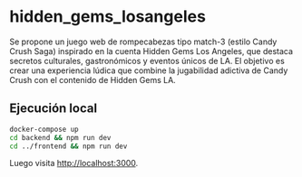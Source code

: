 # hidden_gems_losangeles
Se propone un juego web de rompecabezas tipo match-3 (estilo Candy Crush Saga) inspirado en la cuenta Hidden Gems Los Angeles, que destaca secretos culturales, gastronómicos y eventos únicos de LA. El objetivo es crear una experiencia lúdica que combine la jugabilidad adictiva de Candy Crush con el contenido de Hidden Gems LA.

## Ejecución local

```bash
docker-compose up
cd backend && npm run dev
cd ../frontend && npm run dev
```

Luego visita [http://localhost:3000](http://localhost:3000).
